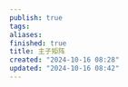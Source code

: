```yaml
---
publish: true
tags: 
aliases: 
finished: true
title: 主子矩阵
created: "2024-10-16 08:28"
updated: "2024-10-16 08:42"
---
```

